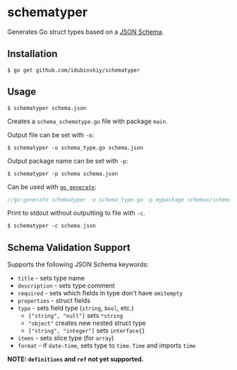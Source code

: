 # schematyper

Generates Go struct types based on a [JSON Schema](http://json-schema.org/).

## Installation
```
$ go get github.com/idubinskiy/schematyper
```

## Usage
```
$ schematyper schema.json
```
Creates a `schema_schematype.go` file with package `main`.

Output file can be set with `-o`:
```
$ schematyper -o schema_type.go schema.json
```

Output package name can be set with `-p`:
```
$ schematyper -p schema schema.json
```

Can be used with [`go generate`](https://blog.golang.org/generate):
```go
//go:generate schematyper -o schema_type.go -p mypackage schemas/schema.json
```

Print to stdout without outputting to file with `-c`.
```
$ schematyper -c schema.json
```

## Schema Validation Support
Supports the following JSON Schema keywords:
* `title` - sets type name
* `description` - sets type comment
* `required` - sets which fields in type don't have `omitempty`
* `properties` - struct fields
* `type` - sets field type (`string`, `bool`, etc.)
    * `["string", "null"]` sets `*string`
    * `"object"` creates new nested struct type
    * `["string", "integer"]` sets `interface{}`
* `items` - sets slice type (for `array`)
* `format` - if `date-time`, sets type to `time.Time` and imports `time`


**NOTE: `definitions` and `ref` not yet supported.**
